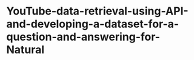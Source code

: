 # YouTube-data-retrieval-using-API-and-developing-a-dataset-for-a-question-and-answering-for-Natural